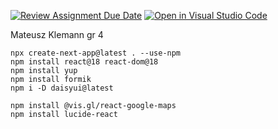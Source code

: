 [![Review Assignment Due Date](https://classroom.github.com/assets/deadline-readme-button-22041afd0340ce965d47ae6ef1cefeee28c7c493a6346c4f15d667ab976d596c.svg)](https://classroom.github.com/a/vAiI5XiT)
[![Open in Visual Studio Code](https://classroom.github.com/assets/open-in-vscode-2e0aaae1b6195c2367325f4f02e2d04e9abb55f0b24a779b69b11b9e10269abc.svg)](https://classroom.github.com/online_ide?assignment_repo_id=17719227&assignment_repo_type=AssignmentRepo)

Mateusz Klemann gr 4
```
npx create-next-app@latest . --use-npm
npm install react@18 react-dom@18
npm install yup
npm install formik
npm i -D daisyui@latest

npm install @vis.gl/react-google-maps
npm install lucide-react
```
